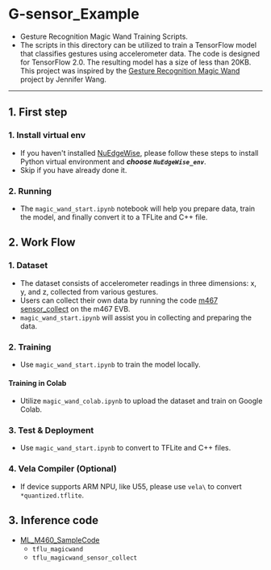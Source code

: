 # G-sensor_Example
- Gesture Recognition Magic Wand Training Scripts.
- The scripts in this directory can be utilized to train a TensorFlow model that classifies gestures using accelerometer data. The code is designed for TensorFlow 2.0. The resulting model has a size of less than 20KB.
This project was inspired by the [Gesture Recognition Magic Wand](https://github.com/jewang/gesture-demo)
project by Jennifer Wang.

---
## 1. First step
### 1. Install virtual env
- If you haven't installed [NuEdgeWise](https://github.com/OpenNuvoton/NuEdgeWise), please follow these steps to install Python virtual environment and ***choose `NuEdgeWise_env`***.
- Skip if you have already done it.
### 2. Running
- The `magic_wand_start.ipynb` notebook will help you prepare data, train the model, and finally convert it to a TFLite and C++ file.

## 2. Work Flow
### 1. Dataset
- The dataset consists of accelerometer readings in three dimensions: x, y, and z, collected from various gestures. 
- Users can collect their own data by running the code [m467 sensor_collect](https://github.com/OpenNuvoton/ML_M460_SampleCode/tree/master/SampleCode/numaker_IoT_m467_sensor_collect) on the m467 EVB.
- `magic_wand_start.ipynb` will assist you in collecting and preparing the data.
### 2. Training
- Use `magic_wand_start.ipynb` to train the model locally.

#### Training in Colab
- Utilize `magic_wand_colab.ipynb` to upload the dataset and train on Google Colab.

### 3. Test & Deployment
- Use `magic_wand_start.ipynb` to convert to TFLite and C++ files.

### 4. Vela Compiler (Optional)
- If device supports ARM NPU, like U55, please use `vela\` to convert `*quantized.tflite`.

## 3. Inference code
- [ML_M460_SampleCode](https://github.com/OpenNuvoton/ML_M460_SampleCode)
   - `tflu_magicwand`
   - `tflu_magicwand_sensor_collect`






